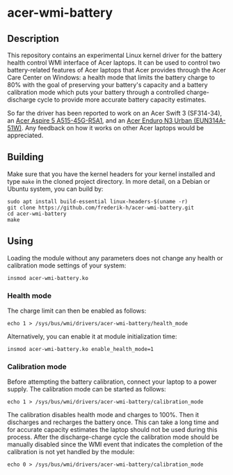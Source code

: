 # acer-wmi-battery

## Description

This repository contains an experimental Linux kernel driver for the
battery health control WMI interface of Acer laptops.  It can be used
to control two battery-related features of Acer laptops that Acer
provides through the Acer Care Center on Windows: a health mode that
limits the battery charge to 80% with the goal of preserving your
battery's capacity and a battery calibration mode which puts your
battery through a controlled charge-discharge cycle to provide more
accurate battery capacity estimates.

So far the driver has been reported to work on an Acer Swift 3
(SF314-34), an [Acer Aspire 5 A515-45G-R5A1](https://github.com/linrunner/TLP/issues/596#issuecomment-1146784888),
and an [Acer Enduro N3 Urban (EUN314A-51W)](https://github.com/frederik-h/acer-wmi-battery/issues/4).
Any feedback on how it works on other Acer laptops would be appreciated.

## Building

Make sure that you have the kernel headers for your kernel installed
and type `make` in the cloned project directory. In more detail,
on a Debian or Ubuntu system, you can build by:
```
sudo apt install build-essential linux-headers-$(uname -r)
git clone https://github.com/frederik-h/acer-wmi-battery.git
cd acer-wmi-battery
make
```

## Using

Loading the module without any parameters does not
change any health or calibration mode settings of your system:

```
insmod acer-wmi-battery.ko
```

### Health mode

The charge limit can then be enabled as follows:
```
echo 1 > /sys/bus/wmi/drivers/acer-wmi-battery/health_mode
```

Alternatively, you can enable it at module initialization
time:
```
insmod acer-wmi-battery.ko enable_health_mode=1
```

### Calibration mode

Before attempting the battery calibration, connect
your laptop to a power supply. The calibration mode
can be started as follows:
```
echo 1 > /sys/bus/wmi/drivers/acer-wmi-battery/calibration_mode
```


The calibration disables health mode and charges
to 100%. Then it discharges and recharges the battery
once. This can take a long time and for accurate
capacity estimates the laptop should not be used
during this process. After the discharge-charge cycle
the calibration mode should be manually disabled
since the WMI event that indicates the completion
of the calibration is not yet handled by the module:
```
echo 0 > /sys/bus/wmi/drivers/acer-wmi-battery/calibration_mode
```
